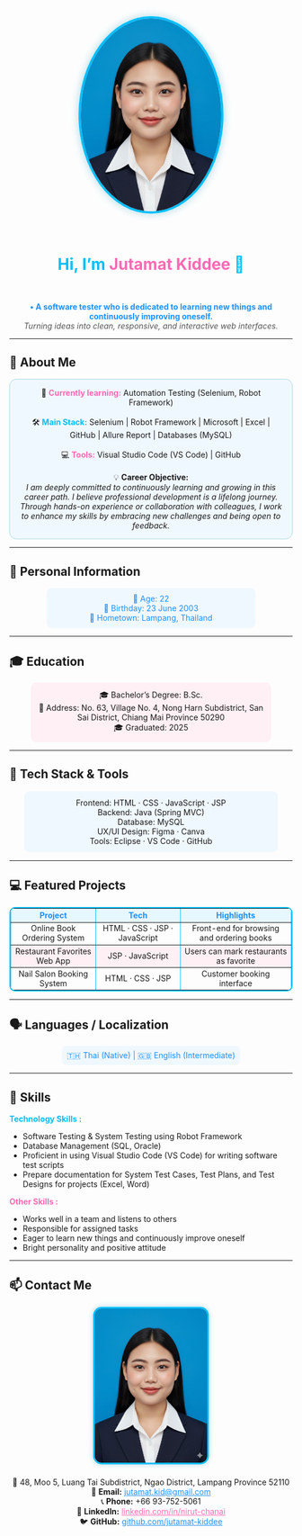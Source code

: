 <!-- Banner / Cover -->
<p align="center">
  <img src="image/imgaeNueng.jpg" width="250" 
       style="border-radius: 50%; border: 4px solid #00BFFF; box-shadow: 0px 0px 15px #ADD8E6;" 
       alt="Profile"/>
</p><br/>

<h1 align="center" style="color:#00BFFF;">Hi, I’m <span style="color:#FF69B4;">Jutamat Kiddee</span> 👋</h1><br/>
<p align="center">
  <strong style="color:#1E90FF;">  • A software tester who is dedicated to learning new things and continuously improving oneself. </strong><br/>
  <em style="color:#555;">Turning ideas into clean, responsive, and interactive web interfaces.</em>
</p>

---

## 🚀 About Me
<p align="center" style="background:#F0F8FF; padding:15px; border-radius:12px; border:1px solid #ADD8E6;">
  🌱 <strong style="color:#FF69B4;">Currently learning:</strong> Automation Testing (Selenium, Robot Framework) <br/><br/>
  🛠 <strong style="color:#00BFFF;">Main Stack:</strong>  Selenium | Robot Framework | Microsoft | Excel | GitHub | Allure Report | Databases (MySQL)<br/><br/>
  💻 <strong style="color:#FF69B4;">Tools:</strong>    Visual Studio Code (VS Code) | GitHub <br/><br/>
  💡 <strong>Career Objective:</strong><br/>
  <em>I am deeply committed to continuously learning and growing in this career path. 
I believe professional development is a lifelong journey. Through hands-on experience or collaboration with colleagues,
 I work to enhance my skills by embracing new challenges and being open to feedback.</em>
</p>

---

## 📝 Personal Information
<p align="center" style="color:#1E90FF; background:#F0F8FF; padding:10px; border-radius:10px; width:70%; margin:auto;">
🎂 Age: 22 <br/>
🎉 Birthday: 23 June 2003 <br/>
🏡 Hometown: Lampang, Thailand
</p>

---

## 🎓 Education
<p align="center" style="background:#FFF0F5; padding:12px; border-radius:10px; width:80%; margin:auto;">
🎓 Bachelor’s Degree: B.Sc.<br/>
🏫 Address: No. 63, Village No. 4, Nong Harn Subdistrict, San Sai District, Chiang Mai Province 50290<br/>
🎓 Graduated: 2025
</p>

---

## 🧰 Tech Stack & Tools
<p align="center" style="background:#F0F8FF; padding:12px; border-radius:10px; width:85%; margin:auto;">
Frontend: HTML · CSS · JavaScript · JSP <br/>
Backend: Java (Spring MVC) <br/>
Database: MySQL <br/>
UX/UI Design: Figma · Canva <br/>
Tools: Eclipse · VS Code · GitHub
</p>

---

## 💻 Featured Projects
<table align="center" border="1" cellspacing="0" cellpadding="8" style="border:2px solid #00BFFF; border-radius:10px; text-align:center;">
<tr style="background-color:#E6F7FF; color:#1E90FF;">
<th>Project</th><th>Tech</th><th>Highlights</th>
</tr>
<tr>
<td>Online Book Ordering System</td>
<td>HTML · CSS · JSP · JavaScript</td>
<td>Front-end for browsing and ordering books</td>
</tr>
<tr style="background-color:#FFF0F5;">
<td>Restaurant Favorites Web App</td>
<td>JSP · JavaScript</td>
<td>Users can mark restaurants as favorite</td>
</tr>
<tr>
<td>Nail Salon Booking System</td>
<td>HTML · CSS · JSP</td>
<td>Customer booking interface</td>
</tr>
</table>

---

## 🗣 Languages / Localization
<p align="center" style="color:#1E90FF; background:#F0F8FF; padding:8px; border-radius:8px; width:60%; margin:auto;">
🇹🇭 Thai (Native) | 🇬🇧 English (Intermediate)
</p>

---

## 📝 Skills

<strong style="color:#00BFFF;">Technology Skills :</strong>
- Software Testing & System Testing using Robot Framework 
- Database Management (SQL, Oracle)  
- Proficient in using Visual Studio Code (VS Code) for writing software test scripts  
- Prepare documentation for System Test Cases, Test Plans, and Test Designs for projects (Excel, Word)  

<strong style="color:#FF69B4;">Other Skills :</strong>
- Works well in a team and listens to others  
- Responsible for assigned tasks  
- Eager to learn new things and continuously improve oneself  
- Bright personality and positive attitude  



---

## 📫 Contact Me
<p align="center">
  <img src="image/imgaeNueng.jpg" width="200" alt="Contact Image" 
       style="border-radius: 15px; margin-bottom: 20px; border: 3px solid #00BFFF; box-shadow: 0px 0px 10px #ADD8E6;"/><br/>
  🏡 48, Moo 5, Luang Tai Subdistrict, Ngao District, Lampang Province 52110<br/>
  💌 <strong>Email:</strong> <a href="mailto:jutamat.kid@gmail.com" style="color:#1E90FF;">jutamat.kid@gmail.com</a><br/>
  📞 <strong>Phone:</strong> +66 93-752-5061<br/>
  💼 <strong>LinkedIn:</strong> <a href="https://linkedin.com/in/nirut-chanai" style="color:#FF69B4;">linkedin.com/in/nirut-chanai</a><br/>
  🐦 <strong>GitHub:</strong> <a href="https://github.com/jutamat-kiddee" style="color:#1E90FF;">github.com/jutamat-kiddee</a>
</p>
